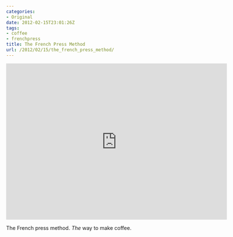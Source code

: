 ```yaml
---
categories:
- Original
date: 2012-02-15T23:01:26Z
tags:
- coffee
- frenchpress
title: The French Press Method
url: /2012/02/15/the_french_press_method/
---
```


<iframe src="http://player.vimeo.com/video/18524628?title=0&amp;byline=0&amp;portrait=0" width="600" height="425" frameborder="0" webkitAllowFullScreen mozallowfullscreen allowFullScreen></iframe>

The French press method. *The* way to make coffee.
